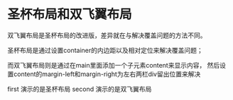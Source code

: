 # 圣杯布局和双飞翼布局
双飞翼布局是圣杯布局的改进版，差异就在与解决覆盖问题的方法不同。

圣杯布局是通过设置container的内边距以及相对定位来解决覆盖问题；

而双飞翼布局则是通过在main里面添加一个子元素content来显示内容，
然后设置content的margin-left和margin-right为左右两栏div留出位置来解决

first 演示的是圣杯布局
second 演示的是双飞翼布局
